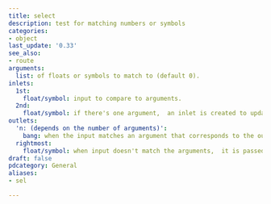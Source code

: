 ```yaml
---
title: select
description: test for matching numbers or symbols
categories:
- object
last_update: '0.33'
see_also:
- route
arguments:
  list: of floats or symbols to match to (default 0).
inlets:
  1st:
    float/symbol: input to compare to arguments.
  2nd:
    float/symbol: if there's one argument,  an inlet is created to update it.
outlets:
  'n: (depends on the number of arguments)':
    bang: when the input matches an argument that corresponds to the outlet.
  rightmost:
    float/symbol: when input doesn't match the arguments,  it is passed here.
draft: false
pdcategory: General
aliases:
- sel

---
```

